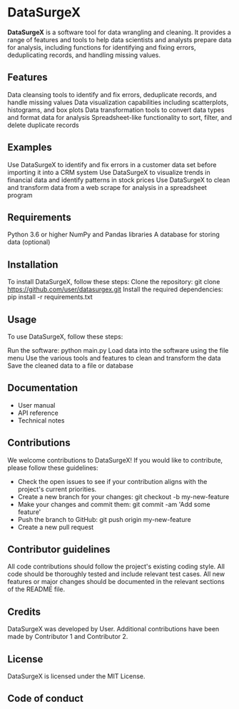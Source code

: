 # DataSurgeX
**DataSurgeX** is a software tool for data wrangling and cleaning. It provides a range of features and tools to help data scientists and analysts prepare data for analysis, including functions for identifying and fixing errors, deduplicating records, and handling missing values.

## Features
Data cleansing tools to identify and fix errors, deduplicate records, and handle missing values
Data visualization capabilities including scatterplots, histograms, and box plots
Data transformation tools to convert data types and format data for analysis
Spreadsheet-like functionality to sort, filter, and delete duplicate records
## Examples
Use DataSurgeX to identify and fix errors in a customer data set before importing it into a CRM system
Use DataSurgeX to visualize trends in financial data and identify patterns in stock prices
Use DataSurgeX to clean and transform data from a web scrape for analysis in a spreadsheet program
## Requirements
Python 3.6 or higher
NumPy and Pandas libraries
A database for storing data (optional)
## Installation
To install DataSurgeX, follow these steps:
Clone the repository: git clone https://github.com/user/datasurgex.git
Install the required dependencies: pip install -r requirements.txt
## Usage
To use DataSurgeX, follow these steps:

Run the software: python main.py
Load data into the software using the file menu
Use the various tools and features to clean and transform the data
Save the cleaned data to a file or database
## Documentation
* User manual
* API reference
* Technical notes
## Contributions
We welcome contributions to DataSurgeX! If you would like to contribute, please follow these guidelines:

* Check the open issues to see if your contribution aligns with the project's current priorities.
* Create a new branch for your changes: git checkout -b my-new-feature
* Make your changes and commit them: git commit -am 'Add some feature'
* Push the branch to GitHub: git push origin my-new-feature
* Create a new pull request
## Contributor guidelines
All code contributions should follow the project's existing coding style.
All code should be thoroughly tested and include relevant test cases.
All new features or major changes should be documented in the relevant sections of the README file.
## Credits
DataSurgeX was developed by User. Additional contributions have been made by Contributor 1 and Contributor 2.

## License
DataSurgeX is licensed under the MIT License.

## Code of conduct


